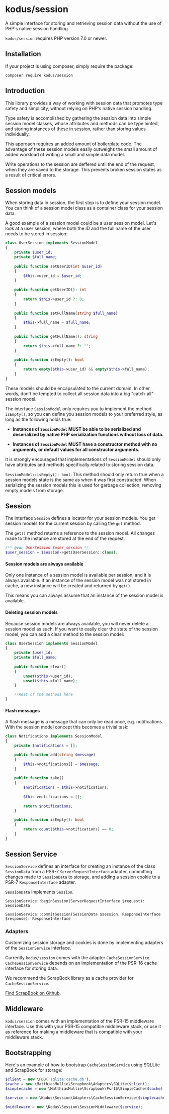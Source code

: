 kodus/session
=============

A simple interface for storing and retrieving session data without the use of PHP's native session handling.

`kodus/session` requires PHP version 7.0 or newer.

## Installation

If your project is using composer, simply require the package:

    composer require kodus/session

## Introduction

This library provides a way of working with session data that promotes type safety and simplicity, without
relying on PHP's native session handling.

Type safety is accomplished by gathering the session data into simple session model classes, whose attributes and methods
can be type hinted, and storing instances of these in session, rather than storing values individually.

This approach requires an added amount of boilerplate code. The advantage of these session models easily outweighs the
small amount of added workload of writing a small and simple data model.

Write operations to the session are deffered until the end of the request, when they are saved to the storage.
This prevents broken session states as a result of critical errors.

## Session models

When storing data in session, the first step is to define your session model. You can think of a session model class
as a container class for your session data.

A good example of a session model could be a user session model. Let's look at a user session, where both the ID and the
full name of the user needs to be stored in session:

```php
class UserSession implements SessionModel
{
    private $user_id;
    private $full_name;
    
    public function setUserID(int $user_id)
    {
        $this->user_id = $user_id;
    }
    
    public function getUserID(): int
    {
        return $this->user_id ?: 0;
    }
    
    public function setFullName(string $full_name)
    {
        $this->full_name = $full_name;
    }
    
    public function getFullName(): string
    {
        return $this->full_name ?: "";
    }
        
    public function isEmpty(): bool
    {
        return empty($this->user_id) && empty($this->full_name);
    }
}
```

These models should be encapsulated to the current domain. In other words, don't be tempted to collect all session data
into a big "catch-all" session model.

The interface `SessionModel` only requires you to implement the method `isEmpty()`, so you can define you session models
to your preferred style, as long as the following holds true:

  * **Instances of `SessionModel` MUST be able to be serialized and deserialized by native PHP
    serialization functions without loss of data.**

  * **Instances of `SessionModel` MUST have a constructor method with no arguments, or default values for all constructor arguments.**

It is strongly encouraged that implementations of `SessionModel` should only have attributes and methods specifically 
related to storing session data.

`SessionModel::isEmpty(): bool`: This method should only return true when a session models state is the same as when it was first constructed. When
serializing the session models this is used for garbage collection, removing empty models from storage.

## Session

The interface `Session` defines a locator for your session models. You get session models for the current session by
calling the `get` method.

The `get()` method returns a reference to the session model. All changes made to the instance are stored at the end of the request.

```php
/** @var UserSession $user_session */
$user_session = $session->get(UserSession::class);
```

#### Session models are always available

Only one instance of a session model is available per session, and it is always available. If an instance of the 
session model was not stored in cache, a new instance will be created and returned by `get()`.

This means you can always assume that an instance of the session model is available.
 
#### Deleting session models

Because session models are always available, you will never delete a session model as such. If you want to easily
clear the state of the session model, you can add a clear method to the session model:

```php
class UserSession implements SessionModel
{
    private $user_id;
    private $full_name;
    
    public function clear()
    {
        unset($this->user_id);
        unset($this->full_name);
    }

    //Rest of the methods here
}
```

#### Flash messages

A flash message is a message that can only be read once, e.g. notifications. With the session model concept this 
becomes a trivial task:

```php
class Notifications implements SessionModel
{
    private $notifications = [];

    public function add(string $message)
    {
        $this->notifications[] = $message;
    }
    
    public function take()
    {
        $notifications = $this->notifications;
        
        $this->notifications = [];
        
        return $notifications;
    }

    public function isEmpty(): bool
    {
        return count($this->notifications) == 0;
    }
}
```

## Session Service

`SessionService` defines an interface for creating an instance of the class `SessionData` from a PSR-7 `ServerRequestInterface`
adapter, committing changes made to `SessionData` to storage, and adding a session cookie to a PSR-7 `ResponseInterface`
adapter.

`SessionData` implements `Session`. 

`SessionService::beginSession(ServerRequestInterface $request): SessionData`

`SessionService::commitSession(SessionData $session, ResponseInterface $response): ResponseInterface`

### Adapters

Customizing session storage and cookies is done by implementing adapters of the `SessionService` interface.

Currently `kodus/session` comes with the adapter `CacheSessionService`. `CacheSessionService` depends on an
implementation of the PSR-16 cache interface for storing data.

We recommend the ScrapBook library as a cache provider for `CacheSessionService`.

[Find ScrapBook on Github](https://github.com/matthiasmullie/scrapbook).

## Middleware

`kodus/session` comes with an implementation of the PSR-15 middleware interface. Use this with your PSR-15
compatible middleware stack, or use it as reference for making a middleware that is compatible with your middleware
stack.

## Bootstrapping

Here's an example of how to bootstrap `CacheSessionService` using SQLLite and ScrapBook for storage:

```php
$client = new \PDO('sqlite:cache.db');
$cache = new \MatthiasMullie\Scrapbook\Adapters\SQLite($client);
$simplecache = new \MatthiasMullie\Scrapbook\Psr16\SimpleCache($cache);

$service = new \Kodus\Session\Adapters\CacheSessionService($simplecache, "salt string for session cookie checksum");

$middleware = new \Kodus\Session\SessionMiddleware($service);
```
